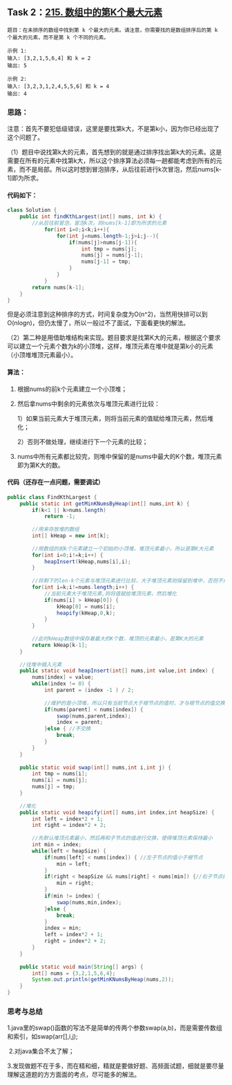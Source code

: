 ## Task 2：[215. 数组中的第K个最大元素](https://leetcode-cn.com/problems/kth-largest-element-in-an-array/)

```
题目：在未排序的数组中找到第 k 个最大的元素。请注意，你需要找的是数组排序后的第 k 个最大的元素，而不是第 k 个不同的元素。

示例 1:
输入: [3,2,1,5,6,4] 和 k = 2
输出: 5

示例 2:
输入: [3,2,3,1,2,4,5,5,6] 和 k = 4
输出: 4
```

### 思路：

​		注意：首先不要犯低级错误，这里是要找第k大，不是第k小，因为你已经出现了这个问题了。

​		（1）题目中说找第k大的元素，首先想到的就是通过排序找出第k大的元素。这是需要在所有的元素中找第k大，所以这个排序算法必须每一趟都能考虑到所有的元素，而不是局部。所以这时想到冒泡排序，从后往前进行k次冒泡，然后nums[k-1]即为所求。

#### 代码如下：

```java
class Solution {
    public int findKthLargest(int[] nums, int k) {
        //从后往前冒泡，冒泡k次，则nums[k-1]即为所求的元素
            for(int i=0;i<k;i++){
                for(int j=nums.length-1;j>i;j--){
                    if(nums[j]>nums[j-1]){
                        int tmp = nums[j];
                        nums[j] = nums[j-1];
                        nums[j-1] = tmp;
                    }
                }
            }
        return nums[k-1];
    }
}
```

​	但是必须注意到这种排序的方式，时间复杂度为O(n^2)，当然用快排可以到O(nlogn)，但仍太慢了，所以一般过不了面试，下面看更快的解法。

​	（2）第二种是用借助堆结构来实现。题目要求是找第K大的元素，根据这个要求可以建立一个元素个数为k的小顶堆，这样，堆顶元素在堆中就是第k小的元素（小顶堆堆顶元素最小）。

#### 算法：

1. 根据nums的前k个元素建立一个小顶堆；

2. 然后拿nums中剩余的元素依次与堆顶元素进行比较：

   1）如果当前元素大于堆顶元素，则将当前元素的值赋给堆顶元素，然后堆化；

   2）否则不做处理，继续进行下一个元素的比较；

3. nums中所有元素都比较完，则堆中保留的是nums中最大的K个数，堆顶元素即为第K大的数。

#### 代码（还存在一点问题，需要调试）

```java
public class FindKthLargest {
	public static int getMinKNumsByHeap(int[] nums,int k) {
		if(k<1 || k>nums.length)
			return -1;
		
		//用来存放堆的数组
		int[] kHeap = new int[k];
		
		//用数组的前k个元素建立一个初始的小顶堆，堆顶元素最小，所以是第K大元素
		for(int i=0;i!=k;i++) {
			heapInsert(kHeap,nums[i],i);
		}
		
		//将剩下的len-k个元素与堆顶元素进行比较，大于堆顶元素则保留到堆中，否则不处理
		for(int i=k;i!=nums.length;i++) {
			//当前元素大于堆顶元素,则将值赋给堆顶元素，然后堆化
			if(nums[i] > kHeap[0]) {
				kHeap[0] = nums[i];
				heapify(kHeap,0,k);
			}
		}
		
		//此时kHeap数组中保存着最大的K个数，堆顶的元素最小，是第K大的元素
		return kHeap[k-1];
	}
	
	//往堆中插入元素
	public static void heapInsert(int[] nums,int value,int index) {
		nums[index] = value;
		while(index != 0) {
			int parent = (index -1 ) / 2;
			
			//维护的是小顶堆，所以只有当前节点大于根节点的值时，才与根节点的值交换，让根节点的值始终处于堆中的最小（即第K大）
			if(nums[parent] < nums[index]) {
				swap(nums,parent,index);
				index = parent;
			}else { //不交换
				break;
			}
		}
	}
	
	public static void swap(int[] nums,int i,int j) {
		int tmp = nums[i];
		nums[i] = nums[j];
		nums[j] = tmp;
	}
	
	//堆化
	public static void heapify(int[] nums,int index,int heapSize) {
		int left = index*2 + 1;
		int right = index*2 + 2;
		
		//先默认堆顶元素最小，然后再和子节点的值进行交换，使得堆顶元素保持最小
		int min = index; 
		while(left < heapSize) { 
			if(nums[left] < nums[index]) { //左子节点的值小于根节点
				min = left;
			}
			if(right < heapSize && nums[right] < nums[min]) {//右子节点的值更小
				min = right;
			}
			if(min != index) { 
				swap(nums,min,index);
			}else {
				break;
			}
			index = min;
			left = index*2 + 1;
			right = index*2 + 2;
		}
	}
    
    public static void main(String[] args) {
		int[] nums = {3,2,1,5,6,4};
    	System.out.println(getMinKNumsByHeap(nums,2));
	}
}
```



### 思考与总结

​		1.java里的swap()函数的写法不是简单的传两个参数swap(a,b)，而是需要传数组和索引，如swap(arr[],i,j);

​		2.对java集合不太了解；

​		3.发现做题不在于多，而在精和细，精就是要做好题、高频面试题，细就是要尽量理解这道题的方方面面的考点，尽可能多的解法。